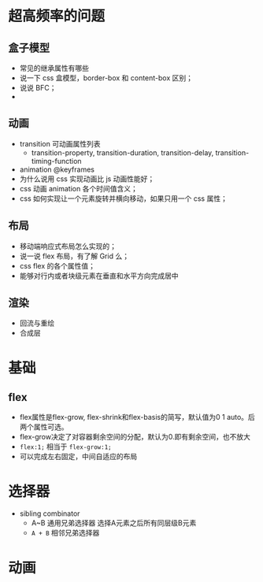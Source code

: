 # 超高频率的问题 
## 盒子模型
+ 常见的继承属性有哪些
+ 说一下 css 盒模型，border-box 和 content-box 区别；
+ 说说 BFC；
+ 
## 动画
+ transition 可动画属性列表
  + transition-property, transition-duration, transition-delay, transition-timing-function
+ animation @keyframes
+ 为什么说用 css 实现动画比 js 动画性能好；
+ css 动画 animation 各个时间值含义；
+ css 如何实现让一个元素旋转并横向移动，如果只用一个 css 属性；

## 布局
+ 移动端响应式布局怎么实现的；
+ 说一说 flex 布局，有了解 Grid 么；
+ css flex 的各个属性值；
+ 能够对行内或者块级元素在垂直和水平方向完成居中

## 渲染
+ 回流与重绘
+ 合成层



# 基础
## flex
+ flex属性是flex-grow, flex-shrink和flex-basis的简写，默认值为0 1 auto。后两个属性可选。
+ flex-grow决定了对容器剩余空间的分配，默认为0.即有剩余空间，也不放大
+ `flex:1;` 相当于 `flex-grow:1;`
+ 可以完成左右固定，中间自适应的布局

# 选择器
+ sibling combinator
  + A~B 通用兄弟选择器 选择A元素之后所有同层级B元素
  + `A + B`  相邻兄弟选择器

# 动画
